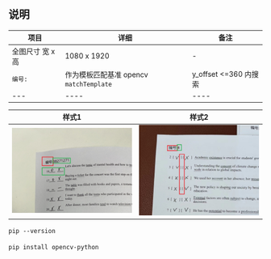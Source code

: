 
## 说明   

|项目| 详细 |  备注|    
|--- | ----| ----|     
|全图尺寸 宽 x 高 | 1080 x 1920|-|     
|`编号:` | 作为模板匹配基准 opencv `matchTemplate` | y_offset <=360 内搜索 |     
|--- | ----| ----|      

|样式1| 样式2|    
|--- | ----|    
|![sample.png](sample.png)|![sample1.png](sample1.png)|    

```
pip --version   

pip install opencv-python 
```
